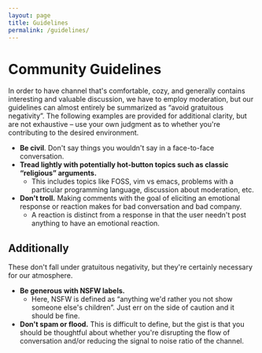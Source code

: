 ```yaml
---
layout: page
title: Guidelines
permalink: /guidelines/
---
```


# Community Guidelines
In order to have channel that's comfortable, cozy, and generally contains interesting and valuable discussion, we have to employ moderation, but our guidelines can almost entirely be summarized as “avoid gratuitous negativity”. The following examples are provided for additional clarity, but are not exhaustive – use your own judgment as to whether you're contributing to the desired environment. 

- **Be civil**. Don't say things you wouldn't say in a face-to-face conversation.
- **Tread lightly with potentially hot-button topics such as classic “religious” arguments.**
    - This includes topics like FOSS, vim vs emacs, problems with a particular programming language, discussion about moderation, etc.
- **Don't troll.** Making comments with the goal of eliciting an emotional response or reaction makes for bad conversation and bad company.
    - A reaction is distinct from a response in that the user needn't post anything to have an emotional reaction.

## Additionally
These don't fall under gratuitous negativity, but they're certainly necessary for our atmosphere.

- **Be generous with NSFW labels.**
    - Here, NSFW is defined as “anything we'd rather you not show someone else's children”. Just err on the side of caution and it should be fine.
- **Don't spam or flood.** This is difficult to define, but the gist is that you should be thoughtful about whether you're disrupting the flow of conversation and/or reducing the signal to noise ratio of the channel.